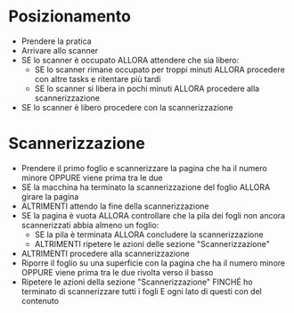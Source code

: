 # Posizionamento
- Prendere la pratica
- Arrivare allo scanner
- SE lo scanner è occupato ALLORA attendere che sia libero:
  - SE lo scanner rimane occupato per troppi minuti ALLORA procedere con altre tasks e ritentare più tardi
  - SE lo scanner si libera in pochi minuti ALLORA procedere alla scannerizzazione 
- SE lo scanner è libero procedere con la scannerizzazione
# Scannerizzazione
- Prendere il primo foglio e scannerizzare la pagina che ha il numero minore OPPURE viene prima tra le due
- SE la macchina ha terminato la scannerizzazione del foglio ALLORA girare la pagina
- ALTRIMENTI attendo la fine della scannerizzazione
- SE la pagina è vuota ALLORA controllare che la pila dei fogli non ancora scannerizzati abbia almeno un foglio:
    - SE la pila è terminata ALLORA concludere la scannerizzazione
    - ALTRIMENTI ripetere le azioni delle sezione "Scannerizzazione" 
- ALTRIMENTI procedere alla scannerizzazione 
- Riporre il foglio su una superficie con la pagina che ha il numero minore OPPURE viene prima tra le due rivolta verso il basso
- Ripetere le azioni della sezione "Scannerizzazione" FINCHÉ ho terminato di scannerizzare tutti i fogli E ogni lato di questi con del contenuto